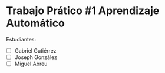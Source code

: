 # Trabajo Prático #1 Aprendizaje Automático

Estudiantes:

- [ ] Gabriel Gutiérrez
- [ ] Joseph González
- [ ] Miguel Abreu